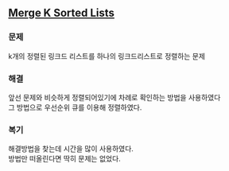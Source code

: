## [Merge K Sorted Lists](https://leetcode.com/problems/merge-k-sorted-lists/description/?envType=problem-list-v2&envId=rab78cw1)

### 문제
k개의 정렬된 링크드 리스트를 하나의 링크드리스트로 정렬하는 문제

### 해결
앞선 문제와 비슷하게 정렬되어있기에 차례로 확인하는 방법을 사용하였다 <br/>
그 방법으로 우선순위 큐를 이용해 정렬하였다.

### 복기
해결방법을 찾는데 시간을 많이 사용하였다.<br/>
방법만 떠올린다면 딱히 문제는 없었다.
